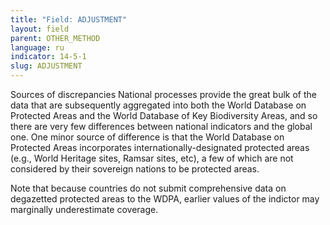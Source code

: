 ```yaml
---
title: "Field: ADJUSTMENT"
layout: field
parent: OTHER_METHOD
language: ru
indicator: 14-5-1
slug: ADJUSTMENT
---
```

Sources of discrepancies
National processes provide the great bulk of the data that are subsequently aggregated into both the World Database on Protected Areas and the World Database of Key Biodiversity Areas, and so there are very few differences between national indicators and the global one. One minor source of difference is that the World Database on Protected Areas incorporates internationally-designated protected areas (e.g., World Heritage sites, Ramsar sites, etc), a few of which are not considered by their sovereign nations to be protected areas. 

Note that because countries do not submit comprehensive data on degazetted protected areas to the WDPA, earlier values of the indictor may marginally underestimate coverage.
